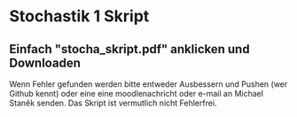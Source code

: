 # Stochastik 1 Skript
## Einfach "stocha_skript.pdf" anklicken und Downloaden
Wenn Fehler gefunden werden bitte entweder Ausbessern und Pushen (wer Github kennt) oder eine eine moodlenachricht oder e-mail an Michael Staněk senden.
Das Skript ist vermutlich nicht Fehlerfrei.
